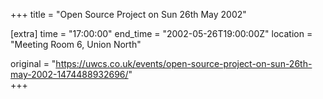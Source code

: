 +++
title = "Open Source Project on Sun 26th May 2002"

[extra]
time = "17:00:00"
end_time = "2002-05-26T19:00:00Z"
location = "Meeting Room 6, Union North"

original = "https://uwcs.co.uk/events/open-source-project-on-sun-26th-may-2002-1474488932696/"    
+++



